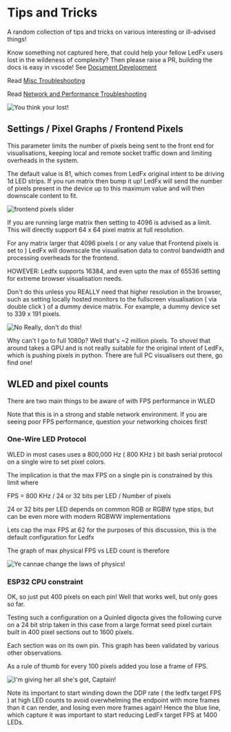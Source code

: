 # Tips and Tricks

A random collection of tips and tricks on various interesting or ill-advised things!

Know something not captured here, that could help your fellow LedFx users lost in the wildeness of complexity? Then please raise a PR, building the docs is easy in vscode! See [Document Development](../README.md)

Read [Misc Troubleshooting](../troubleshoot/trouble.md)

Read [Network and Performance Troubleshooting](../troubleshoot/network.md)

![You think your lost!](../_static/howto/tips/desert.jpg)

## Settings / Pixel Graphs / Frontend Pixels

This parameter limits the number of pixels being sent to the front end for visualisations, keeping local and remote socket traffic down and limiting overheads in the system.

The default value is 81, which comes from LedFx original intent to be driving 1d LED strips. If you run matrix then bump it up! LedFx will send the number of pixels present in the device up to this maximum value and will then downscale content to fit.

![frontend pixels slider](../_static/howto/tips/frontend_pixels.png)

If you are running large matrix then setting to 4096 is advised as a limit. This will directly support 64 x 64 pixel matrix at full resolution.

For any matrix larger that 4096 pixels ( or any value that Frontend pixels is set to ) LedFx will downscale the visualisation data to control bandwidth and processing overheads for the frontend.

HOWEVER: Ledfx supports 16384, and even upto the max of 65536 setting for extreme browser visualisation needs.

Don't do this unless you REALLY need that higher resolution in the browser, such as setting locally hosted monitors to the fullscreen visualisation ( via double click ) of a dummy device matrix. For example, a dummy device set to 339 x 191 pixels.

![No Really, don't do this!](../_static/howto/tips/big_noise.png)

Why can't I go to full 1080p? Well that's ~2 million pixels. To shovel that around takes a GPU and is not really suitable for the original intent of LedFx, which is pushing pixels in python. There are full PC visualisers out there, go find one!

## WLED and pixel counts

There are two main things to be aware of with FPS performance in WLED

Note that this is in a strong and stable network environment. If you are seeing poor FPS performance, question your networking choices first!

### One-Wire LED Protocol

WLED in most cases uses a 800,000 Hz ( 800 KHz ) bit bash serial protocol on a single wire to set pixel colors.

The implication is that the max FPS on a single pin is constrained by this limit where

FPS = 800 KHz / 24 or 32 bits per LED / Number of pixels

24 or 32 bits per LED depends on common RGB or RGBW type stips, but can be even more with modern RGBWW implementations

Lets cap the max FPS at 62 for the purposes of this discussion, this is the default configuration for Ledfx

The graph of max physical FPS vs LED count is therefore

![Ye cannae change the laws of physics!](../_static/howto/tips/one_wire_crunch.png)

### ESP32 CPU constraint

OK, so just put 400 pixels on each pin! Well that works well, but only goes so far.

Testing such a configuration on a Quinled digocta gives the following curve on a 24 bit strip taken in this case from a large format seed pixel curtain built in 400 pixel sections out to 1600 pixels.

Each section was on its own pin. This graph has been validated by various other observations.

As a rule of thumb for every 100 pixels added you lose a frame of FPS.

![I'm giving her all she's got, Captain!](../_static/howto/tips/cpu_crunch.png)

Note its important to start winding down the DDP rate ( the ledfx target FPS ) at high LED counts to avoid overwhelming the endpoint with more frames than it can render, and losing even more frames again! Hence the blue line, which capture it was important to start reducing LedFx target FPS at 1400 LEDs.
